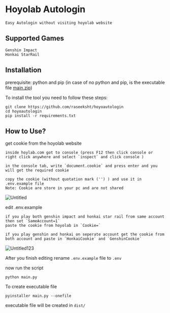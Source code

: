 
# Hoyolab Autologin

    Easy Autologin without visiting hoyolab website

## Supported Games
    Genshin Impact
    Honkai StarRail

## Installation
prerequisite: python and pip (in case of no python and pip, is the executable file [main.zip](#))

To install the tool you need to follow these steps:
    
    git clone https://github.com/raseeksht/hoyoautologin
    cd hoyoautologin
    pip install -r requirements.txt


## How to Use?
get cookie from the hoyolab website
```
inside hoylab.com got to console (press F12 then click console or right click anywhere and select `inspect` and click console )

in the console tab, write `document.cookie` and press enter and you will get the required cookie

copy the cookie (without quotation mark ('') ) and use it in .env.example file
Note: Cookie are store in your pc and are not shared
```

![Untitled](https://github.com/raseeksht/hoyoautologin/assets/39650487/9e398610-a9a5-4ec3-b281-ce5fb9ffd9b3)

edit .env.example 
```
if you play both genshin impact and honkai star rail from same account then set `SameAccount=1`
paste the cookie from hoyolab in `Cookie=`
```



```
if you play genshin and honkai on seperate account get the cookie from both account and paste in `HonkaiCookie` and `GenshinCookie`
```
![Untitled123](https://github.com/raseeksht/hoyoautologin/assets/39650487/6cb69cc6-b589-487b-a9e1-ff44fa865ee5)


After you finish editing rename `.env.example` file to `.env`


now run the script
```
python main.py
```

To create executable file

```
pyinstaller main.py --onefile
```


executable file will be created in `dist/`
